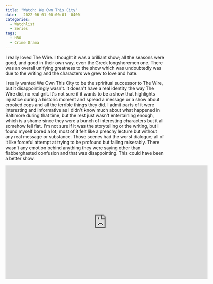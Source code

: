 ```yaml
---
title: "Watch: We Own This City"
date:   2022-06-01 00:00:01 -0400
categories:
  - Watchlist
  - Series
tags:
  - HBO
  - Crime Drama
---
```

I really loved The Wire.  I thought it was a brilliant show; all the seasons were good, and good in their own way, even the Greek longshoremen one.  There was an overall unifying greatness to the show which was undoubtedly was due to the writing and the characters we grew to love and hate.

I really wanted We Own This City to be the spriritual successor to The Wire, but it disappointingly wasn't.  It doesn't have a real identity the way The Wire did, no real grit.  It's not sure if it wants to be a show that highlights injustice during a historic moment and spread a message or a show about crooked cops and all the terrible things they did.  I admit parts of it were interesting and informative as I didn't know much about what happened in Baltimore during that time, but the rest just wasn't entertaining enough, which is a shame since they were a bunch of interesting characters but it all somehow fell flat.  I'm not sure if it was the storytelling or the writing, but I found myself bored a lot; most of it felt like a preachy lecture but without any real message or substance.  Those scenes had the worst dialogue; all of it like forceful attempt at trying to be profound but failing miserably.  There wasn't any emotion behind anything they were saying other than flabberghasted confusion and that was disappointing.  This could have been a better show.

<iframe width="640" height="360" src="https://www.youtube-nocookie.com/embed/Ig9BcW7gXvE?controls=0&amp;showinfo=0" frameborder="0" allowfullscreen></iframe>